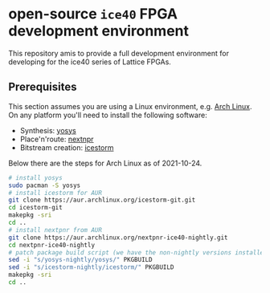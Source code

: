 # open-source `ice40` FPGA development environment

This repository amis to provide a full development environment for developing for the ice40 series of Lattice FPGAs.

## Prerequisites

This section assumes you are using a Linux environment, e.g. [Arch Linux](www.archlinux.org).
On any platform you'll need to install the following software:

- Synthesis: [yosys](http://bygone.clairexen.net/yosys/)
- Place'n'route: [nextnpr](https://github.com/YosysHQ/nextpnr)
- Bitstream creation: [icestorm](http://www.clifford.at/icestorm/)

Below there are the steps for Arch Linux as of 2021-10-24.

```bash
# install yosys
sudo pacman -S yosys
# install icestorm for AUR
git clone https://aur.archlinux.org/icestorm-git.git
cd icestorm-git
makepkg -sri
cd ..
# install nextpnr from AUR
git clone https://aur.archlinux.org/nextpnr-ice40-nightly.git
cd nextpnr-ice40-nightly
# patch package build script (we have the non-nightly versions installed)
sed -i "s/yosys-nightly/yosys/" PKGBUILD
sed -i "s/icestorm-nightly/icestorm/" PKGBUILD
makepkg -sri
cd ..
```
